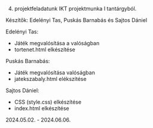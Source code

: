 4. projektfeladatunk IKT projektmunka I tantárgyból.

Készítők:
Edelényi Tas, Puskás Barnabás és Sajtos Dániel

Edelényi Tas:
 - Játék megvalósítása a valóságban
 - tortenet.html elkészítése

Puskás Barnabás:
 - Játék megvalósítása valóságban
 - jatekszabaly.html elékszítése

Sajtos Dániel:
 - CSS (style.css) elkészítése
 - index.html elkészítése

2024.05.02. - 2024.06.06.

